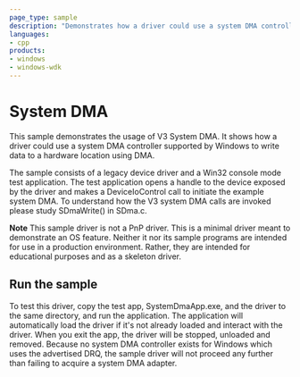 ```yaml
---
page_type: sample
description: "Demonstrates how a driver could use a system DMA controller to write data to a hardware location using V3 System DMA."
languages:
- cpp
products:
- windows
- windows-wdk
---
```




<!---
    name: System DMA sample
    platform: WDM
    language: cpp
    category: General
    description: Demonstrates how a driver could use a system DMA controller to write data to a hardware location using V3 System DMA.
    samplefwlink: http://go.microsoft.com/fwlink/p/?LinkId=617722
--->

# System DMA

This sample demonstrates the usage of V3 System DMA. It shows how a driver could use a system DMA controller supported by Windows to write data to a hardware location using DMA.

The sample consists of a legacy device driver and a Win32 console mode test application. The test application opens a handle to the device exposed by the driver and makes a DeviceIoControl call to initiate the example system DMA. To understand how the V3 system DMA calls are invoked please study SDmaWrite() in SDma.c.

**Note** This sample driver is not a PnP driver. This is a minimal driver meant to demonstrate an OS feature. Neither it nor its sample programs are intended for use in a production environment. Rather, they are intended for educational purposes and as a skeleton driver.

## Run the sample

To test this driver, copy the test app, SystemDmaApp.exe, and the driver to the same directory, and run the application. The application will automatically load the driver if it's not already loaded and interact with the driver. When you exit the app, the driver will be stopped, unloaded and removed. Because no system DMA controller exists for Windows which uses the advertised DRQ, the sample driver will not proceed any further than failing to acquire a system DMA adapter.
